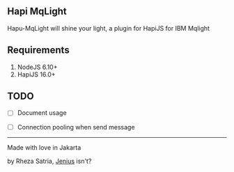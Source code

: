 
## Hapi MqLight

Hapu-MqLight will shine your light, a plugin for HapiJS for IBM Mqlight


## Requirements

1. NodeJS 6.10+
2. HapiJS 16.0+


## TODO

- [ ] Document usage
- [ ] Connection pooling when send message


---

Made with love in Jakarta

by
 Rheza Satria, [Jenius](https://www.jenius.com) isn't?
